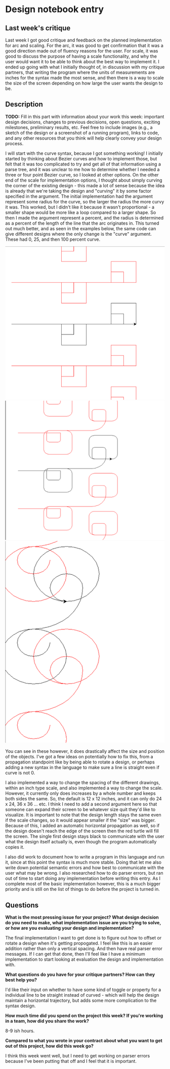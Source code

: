 # Design notebook entry

## Last week's critique

Last week I got good critique and feedback on the planned implementation for arc and 
scaling. For the arc, it was good to get confirmation that it was a good direction made
out of fluency reasons for the user. For scale, it was good to discuss the purpose of 
having a scale functionality, and why the user would want it to be able to think about
the best way to implement it. I ended up going with what I initially thought of, in
discussion with my critique partners, that writing the program where the units of
measurements are inches for the syntax made the most sense, and then there is a way to
scale the size of the screen depending on how large the user wants the design to be.

## Description

**TODO:** Fill in this part with information about your work this week:
important design decisions, changes to previous decisions, open questions,
exciting milestones, preliminary results, etc. Feel free to include images
(e.g., a sketch of the design or a screenshot of a running program), links to
code, and any other resources that you think will help clearly convey your
design process.

I will start with the curve syntax, because I got something working! I initially
started by thinking about Bezier curves and how to implement those, but felt that it
was too complicated to try and get all of that information using a parse tree, and it
was unclear to me how to determine whether I needed a three or four point Bezier
curve, so I looked at other options. On the other end of the scale for implementation
options, I thought about simply curving the corner of the existing design - this made
a lot of sense because the idea is already that we're taking the design and "curving" 
it by some factor specified in the argument. The initial implementation had the
argument represent some radius for the curve, so the larger the radius the more curvy
it was. This worked, but I didn't like it because it wasn't proportional - a smaller
shape would be more like a loop compared to a larger shape. So then I made the 
argument represent a percent, and the radius is determined as a percent of the length
of the line that the arc originates in. This turned out much better, and as seen in
the examples below, the same code can give different designs where the only change
is the "curve" argument. These had 0, 25, and then 100 percent curve.

![Zero Curve Panto](images/curve_0.PNG)
![25 Percent Curve Panto](images/curve_25.PNG)
![100 Percent Curve Panto](images/curve_100.PNG)

You can see in these however, it does drastically affect the size and position of
the objects. I've got a few ideas on potentially how to fix this, from a propagation
standpoint like by being able to rotate a design, or perhaps adding a new syntax
in the language to make sure a line is straight even if curve is not 0. 

I also implemented a way to change the spacing of the different drawings, within an
inch type scale, and also implemented a way to change the scale. However, it currently
only does increases by a whole number and keeps both sides the same. So, the default
is 12 x 12 inches, and it can only do 24 x 24, 36 x 36 ... etc. I think I need to add
a second argument here so that someone can expand their screen to be whatever size 
quit they'd like to visualize. It is important to note that the design length stays 
the same even if the scale changes, so it would appear smaller if the "size" was 
bigger. Because of this, I added an automatic horizontal propagation as well, so
if the design doesn't reach the edge of the screen then the red turtle will fill
the screen. The single first design stays black to communicate with the user what
the design itself actually is, even though the program automatically copies it.

I also did work to document how to write a program in this language and run it,
since at this point the syntax is much more stable. Doing that let me also write
down potential semantic errors and how best to communicate with the user what may
be wrong. I also researched how to do parser errors, but ran out of time to start
doing any implementation before writing this entry. As I complete most of the 
basic implementation however, this is a much bigger priority and is still on the 
list of things to do before the project is turned in.

## Questions

**What is the most pressing issue for your project? What design decision do
you need to make, what implementation issue are you trying to solve, or how
are you evaluating your design and implementation?**

The final implementation I want to get done is to figure out how to offset or
rotate a design when it's getting propogated. I feel like this is an easier
addition rather than only a vertical spacing. And then have real parser error
messages. If I can get that done, then I'll feel like I have a minimum implementation
to start looking at evaluation the design and implementation with. 

**What questions do you have for your critique partners? How can they best help
you?**

I'd like their input on whether to have some kind of toggle or property for a
individual line to be straight instead of curved - which will help the design
maintain a horizontal trajectory, but adds some more complication to the 
syntax design.

**How much time did you spend on the project this week? If you're working in a
team, how did you share the work?**

8-9 ish hours.

**Compared to what you wrote in your contract about what you want to get out of this
project, how did this week go?**

I think this week went well, but I need to get working on parser errors because
I've been putting that off and I feel that it is important.
